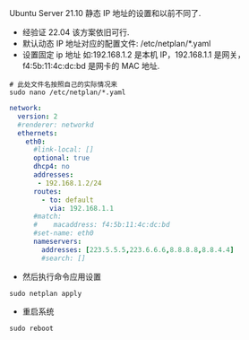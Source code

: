 Ubuntu Server 21.10 静态 IP 地址的设置和以前不同了.

- 经验证 22.04 该方案依旧可行.
- 默认动态 IP 地址对应的配置文件: /etc/netplan/\*.yaml
- 设置固定 ip 地址
  如:192.168.1.2 是本机 IP，192.168.1.1 是网关，f4:5b:11:4c:dc:bd 是网卡的 MAC 地址.

```shell
# 此处文件名按照自己的实际情况来
sudo nano /etc/netplan/*.yaml
```

```yaml
network:
  version: 2
  #renderer: networkd
  ethernets:
    eth0:
      #link-local: []
      optional: true
      dhcp4: no
      addresses:
       - 192.168.1.2/24
      routes:
        - to: default
          via: 192.168.1.1
      #match:
      #    macaddress: f4:5b:11:4c:dc:bd
      #set-name: eth0
      nameservers:
        addresses: [223.5.5.5,223.6.6.6,8.8.8.8,8.8.4.4]
        #search: []
```

- 然后执行命令应用设置

```shell
sudo netplan apply
```

- 重启系统

```shell
sudo reboot
```
